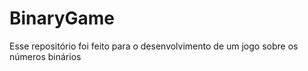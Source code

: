 # BinaryGame
Esse repositório foi feito para o desenvolvimento de um jogo sobre os números binários

